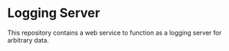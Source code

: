 # Logging Server

This repository contains a web service to function as a logging server for arbitrary data.
